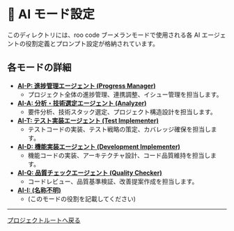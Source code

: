 # 🤖 AI モード設定

このディレクトリには、roo code ブーメランモードで使用される各 AI エージェントの役割定義とプロンプト設定が格納されています。

## 各モードの詳細

- **[AI-P: 進捗管理エージェント (Progress Manager)](AI-P.md)**
  - プロジェクト全体の進捗管理、連携調整、イシュー管理を担当します。
- **[AI-A: 分析・技術選定エージェント (Analyzer)](AI-A.md)**
  - 要件分析、技術スタック選定、プロジェクト構造設計を担当します。
- **[AI-T: テスト実装エージェント (Test Implementer)](AI-T.md)**
  - テストコードの実装、テスト戦略の策定、カバレッジ確保を担当します。
- **[AI-D: 機能実装エージェント (Development Implementer)](AI-D.md)**
  - 機能コードの実装、アーキテクチャ設計、コード品質維持を担当します。
- **[AI-Q: 品質チェックエージェント (Quality Checker)](AI-Q.md)**
  - コードレビュー、品質基準検証、改善提案作成を担当します。
- **[AI-I: (名称不明)](AI-I.md)**
  - (このモードの役割を記載してください)

---

[プロジェクトルートへ戻る](../README.md)
